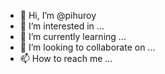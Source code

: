 - 👋 Hi, I’m @pihuroy
- 👀 I’m interested in ...
- 🌱 I’m currently learning ...
- 💞️ I’m looking to collaborate on ...
- 📫 How to reach me ...

<!---
pihuroy/pihuroy is a ✨ special ✨ repository because its `README.md` (this file) appears on your GitHub profile.
You can click the Preview link to take a look at your changes.
--->
